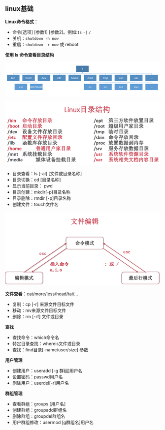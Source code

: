 ## linux基础

**Linux命令格式**：

- 命令[选项] [参数1] [参数2]。例如:`Is`    `-|`    `/`
- 关机：`shutdown -h now` 
- 重启：`shutdown -r now` 或 reboot

**使用 ls 命令查看目录结构**

![](../images/php/01.png)

![](../images/php/02.png)

- 目录查看：Is [-al] [文件或目录名称]
- 目录切换：cd [目录名称]
- 显示当前目录： pwd
- 目录创建：mkdir[-p]目录名称
- 目录删除：rmdir [-p]目录名称
- 创建文件：touch文件名

![](../images/php/03.png)

**文件查看**：cat/more/less/head/tai/...

- 复制：cp [-r] 来源文件目标文件
- 移动：mv来源文件目标文件
- 删除：rm [-rf] 文件或目录

**查找**

- 查找命令：which命令名
- 特定目录查找：whereis文件或目录
- 查找：find目录[-name/user/size] 参数

**用户管理**

- 创建用户：useradd [-g 群组]用户名
- 设置密码：passwd用户名
- 删除用户：userdel[-r]用户名

**群组管理**

- 查看群组：groups [用户名]
- 创建群组：groupadd群组名
- 删除群组：groupdel群组名
- 用户群组修改：usermod [g群组名]用户名

